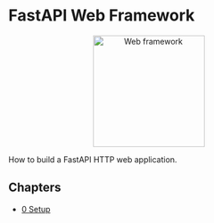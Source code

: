 # FastAPI Web Framework

<div align="center">
    <img src="./images/logo.svg" alt="Web framework" width=200>
</div>

How to build a FastAPI HTTP web application.

## Chapters

-   [0 Setup](./chapters/0-Setup/README.md)
